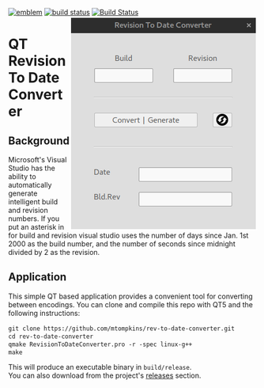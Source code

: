 [![emblem](https://img.shields.io/badge/project-passive-lightgrey.svg)](https://git.marktompkins.me/mtompkins/revisiontodateconverter) [![build status](https://git.marktompkins.me/mtompkins/rev-to-date-converter/badges/master/build.svg)](https://git.marktompkins.me/mtompkins/rev-to-date-converter/commits/master) [![Build Status](https://travis-ci.org/mtompkins/rev-to-date-converter.svg?branch=master)](https://travis-ci.org/mtompkins/rev-to-date-converter)
<img align="right" src="https://raw.githubusercontent.com/mtompkins/rev-to-date-converter/master/img/rev-to-date.png" alt="Rev2Date" title="Rev2Date">

# QT Revision To Date Converter

## Background
Microsoft's Visual Studio has the ability to automatically generate intelligent build and revision numbers. If you put an asterisk in for build and revision visual studio uses the number of days since Jan. 1st 2000 as the build number, and the number of seconds since midnight divided by 2 as the revision.
## Application
This simple QT based application provides a convenient tool for converting between encodings. You can clone and compile this repo with QT5 and the following instructions:
```
git clone https://github.com/mtompkins/rev-to-date-converter.git
cd rev-to-date-converter
qmake RevisionToDateConverter.pro -r -spec linux-g++
make
```
This will produce an executable binary in `build/release`.    
You can also download from the project's [releases](https://github.com/mtompkins/rev-to-date-converter/releases) section.
